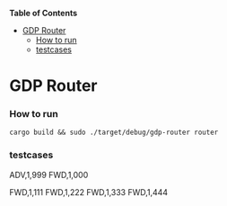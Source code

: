 <!-- START doctoc generated TOC please keep comment here to allow auto update -->
<!-- DON'T EDIT THIS SECTION, INSTEAD RE-RUN doctoc TO UPDATE -->
**Table of Contents**

- [GDP Router](#gdp-router)
    - [How to run](#how-to-run)
    - [testcases](#testcases)

<!-- END doctoc generated TOC please keep comment here to allow auto update -->

# GDP Router 

### How to run 
```
cargo build && sudo ./target/debug/gdp-router router
```


### testcases 
ADV,1,999
FWD,1,000

FWD,1,111
FWD,1,222
FWD,1,333
FWD,1,444